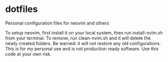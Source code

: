 # dotfiles
Personal configuration files for neovim and others

To setup neovim, first install it on your local system, then run install-nvim.sh from your terminal. 
To remove, run clean-nvim.sh and it will delete the newly created folders. Be warned: it will not restore any old configurations.
This is for my personal use and is not production ready software. Use this code at your own risk.

